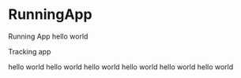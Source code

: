 # RunningApp
Running App
hello world

Tracking app

hello world
hello world
hello world
hello world
hello world
hello world
